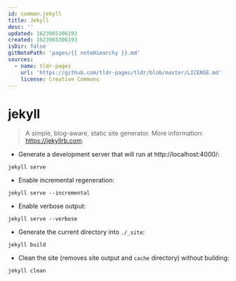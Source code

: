 ```yaml
---
id: common.jekyll
title: Jekyll
desc: ''
updated: 1623965306193
created: 1623965306193
isDir: false
gitNotePath: 'pages/{{ noteHiearchy }}.md'
sources:
  - name: tldr-pages
    url: 'https://github.com/tldr-pages/tldr/blob/master/LICENSE.md'
    license: Creative Commons
---
```

# jekyll

> A simple, blog-aware, static site generator.
> More information: <https://jekyllrb.com>.

- Generate a development server that will run at http&#x3A;//localhost:4000/:

`jekyll serve`

- Enable incremental regeneration:

`jekyll serve --incremental`

- Enable verbose output:

`jekyll serve --verbose`

- Generate the current directory into `./_site`:

`jekyll build`

- Clean the site (removes site output and `cache` directory) without building:

`jekyll clean`

